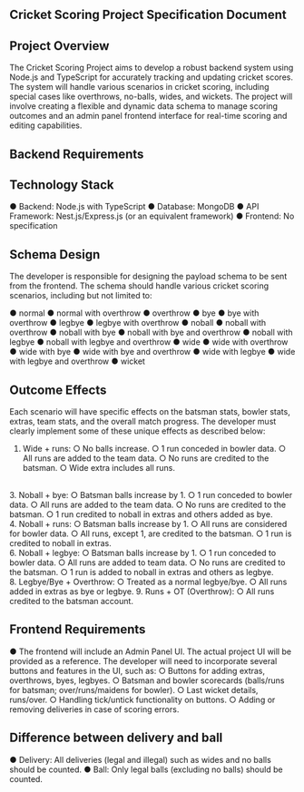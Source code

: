## Cricket Scoring Project Specification Document

<h2>Project Overview</h2>

The Cricket Scoring Project aims to develop a robust backend system using Node.js and TypeScript for accurately tracking and updating cricket scores. The system will handle various scenarios in cricket scoring, including special cases like overthrows, no-balls, wides, and wickets. The project will involve creating a flexible and dynamic data schema to manage scoring outcomes and an admin panel frontend interface for real-time scoring and editing capabilities.

## Backend Requirements

<h2>Technology Stack</h2>

●	Backend: Node.js with TypeScript
●	Database: MongoDB
●	API Framework: Nest.js/Express.js (or an equivalent framework)
●	Frontend: No specification

## Schema Design

The developer is responsible for designing the payload schema to be sent from the frontend. The schema should handle various cricket scoring scenarios, including but not limited to:

●	normal
●	normal with overthrow
●	overthrow
●	bye
●	bye with overthrow
●	legbye
●	legbye with overthrow
●	noball
●	noball with overthrow
●	noball with bye
●	noball with bye and overthrow
●	noball with legbye
●	noball with legbye and overthrow
●	wide 
●	wide with overthrow
●	wide with bye
●	wide with bye and overthrow
●	wide with legbye
●	wide with legbye and overthrow
●	wicket

## Outcome Effects

Each scenario will have specific effects on the batsman stats, bowler stats, extras, team stats, and the overall match progress. The developer must clearly implement some of these unique effects as described below:

1.	Wide + runs:
○	No balls increase.
○	1 run conceded in bowler data.
○	All runs are added to the team data.
○	No runs are credited to the batsman.
○	Wide extra includes all runs.
</br>
3.	Noball + bye:
○	Batsman balls increase by 1.
○	1 run conceded to bowler data.
○	All runs are added to the team data.
○	No runs are credited to the batsman.
○	1 run credited to noball in extras and others added as bye.
</br>
4.	Noball + runs:
○	Batsman balls increase by 1.
○	All runs are considered for bowler data.
○	All runs, except 1, are credited to the batsman.
○	1 run is credited to noball in extras.
</br>
6.	Noball + legbye:
○	Batsman balls increase by 1.
○	1 run conceded to bowler data.
○	All runs are added to team data.
○	No runs are credited to the batsman.
○	1 run is added to noball in extras and others as legbye.
</br>
8.	Legbye/Bye + Overthrow:
○	Treated as a normal legbye/bye.
○	All runs added in extras as bye or legbye.
9.	Runs + OT (Overthrow):
○	All runs credited to the batsman account.
 
## Frontend Requirements

●	The frontend will include an Admin Panel UI. The actual project UI will be provided as a reference. The developer will need to incorporate several buttons and features in the UI, such as:
○	Buttons for adding extras, overthrows, byes, legbyes.
○	Batsman and bowler scorecards (balls/runs for batsman; over/runs/maidens for bowler).
○	Last wicket details, runs/over.
○	Handling tick/untick functionality on buttons.
○	Adding or removing deliveries in case of scoring errors.

## Difference between delivery and ball

●	Delivery: All deliveries (legal and illegal) such as wides and no balls should be counted.
●	Ball: Only legal balls (excluding no balls) should be counted.
